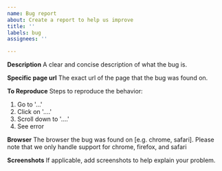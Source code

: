 ```yaml
---
name: Bug report
about: Create a report to help us improve
title: ''
labels: bug
assignees: ''

---
```


**Description**
A clear and concise description of what the bug is.

**Specific page url**
The exact url of the page that the bug was found on.

**To Reproduce**
Steps to reproduce the behavior:
1. Go to '...'
2. Click on '....'
3. Scroll down to '....'
4. See error

**Browser**
The browser the bug was found on [e.g. chrome, safari]. Please note that we only handle support for chrome, firefox, and safari

**Screenshots**
If applicable, add screenshots to help explain your problem.
